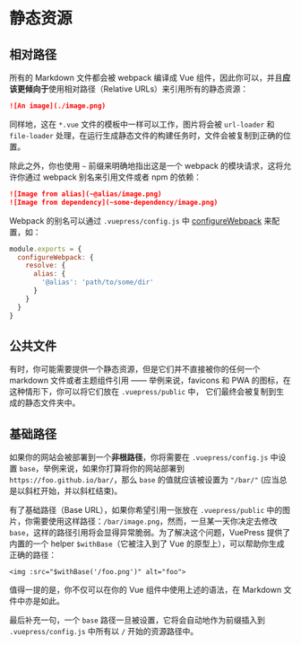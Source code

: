 # 静态资源

## 相对路径

所有的 Markdown 文件都会被 webpack 编译成 Vue 组件，因此你可以，并且**应该更倾向于**使用相对路径（Relative URLs）来引用所有的静态资源：

``` md
![An image](./image.png)
```

同样地，这在 `*.vue` 文件的模板中一样可以工作，图片将会被 `url-loader` 和 `file-loader` 处理，在运行生成静态文件的构建任务时，文件会被复制到正确的位置。

除此之外，你也使用 `~` 前缀来明确地指出这是一个 webpack 的模块请求，这将允许你通过 webpack 别名来引用文件或者 npm 的依赖：

``` md
![Image from alias](~@alias/image.png)
![Image from dependency](~some-dependency/image.png)
```

Webpack 的别名可以通过 `.vuepress/config.js` 中 [configureWebpack](../config/#configurewebpack) 来配置，如：

``` js
module.exports = {
  configureWebpack: {
    resolve: {
      alias: {
        '@alias': 'path/to/some/dir'
      }
    }
  }
}
```

## 公共文件

有时，你可能需要提供一个静态资源，但是它们并不直接被你的任何一个 markdown 文件或者主题组件引用 —— 举例来说，favicons 和 PWA 的图标，在这种情形下，你可以将它们放在 `.vuepress/public` 中， 它们最终会被复制到生成的静态文件夹中。

## 基础路径

如果你的网站会被部署到一个**非根路径**，你将需要在 `.vuepress/config.js` 中设置 `base`，举例来说，如果你打算将你的网站部署到 `https://foo.github.io/bar/`，那么 `base` 的值就应该被设置为 `"/bar/"` (应当总是以斜杠开始，并以斜杠结束)。

有了基础路径（Base URL），如果你希望引用一张放在 `.vuepress/public` 中的图片，你需要使用这样路径：`/bar/image.png`，然而，一旦某一天你决定去修改 `base`，这样的路径引用将会显得异常脆弱。为了解决这个问题，VuePress 提供了内置的一个 helper `$withBase`（它被注入到了 Vue 的原型上），可以帮助你生成正确的路径：

``` vue
<img :src="$withBase('/foo.png')" alt="foo">
```

值得一提的是，你不仅可以在你的 Vue 组件中使用上述的语法，在 Markdown 文件中亦是如此。

最后补充一句，一个 `base` 路径一旦被设置，它将会自动地作为前缀插入到 `.vuepress/config.js` 中所有以 `/` 开始的资源路径中。
